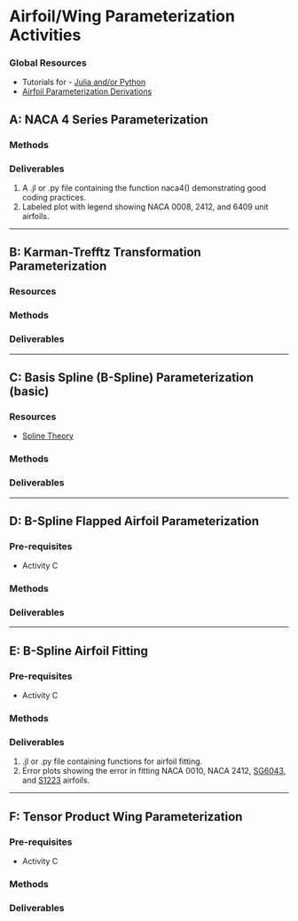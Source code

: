 # Airfoil/Wing Parameterization Activities

### Global Resources
 - Tutorials for - [Julia and/or Python](../0-resources/README.md)
 - [Airfoil Parameterization Derivations](https://github.com/byuflowlab/flowlab-notebook/blob/master/theory/airfoilparameterization/airfoilparameterization.pdf)
 
## A: NACA 4 Series Parameterization

### Methods

### Deliverables
1. A .jl or .py file containing the function naca4() demonstrating good coding practices.
2. Labeled plot with legend showing NACA 0008, 2412, and 6409 unit airfoils.

__________
## B: Karman-Trefftz Transformation Parameterization

### Resources

### Methods

### Deliverables

__________
## C: Basis Spline (B-Spline) Parameterization (basic)

### Resources
- [Spline Theory](https://github.com/byuflowlab/flowlab-notebook/blob/master/theory/splines/splines.pdf)

### Methods

### Deliverables

__________
## D: B-Spline Flapped Airfoil Parameterization

### Pre-requisites
- Activity C
 
### Methods

### Deliverables

__________
## E: B-Spline Airfoil Fitting

### Pre-requisites
- Activity C
 
### Methods

### Deliverables
1. .jl or .py file containing functions for airfoil fitting.
2. Error plots showing the error in fitting NACA 0010, NACA 2412, [SG6043](http://airfoiltools.com/airfoil/details?airfoil=sg6043-il), and [S1223](http://airfoiltools.com/airfoil/details?airfoil=s1223-il) airfoils.

__________
## F: Tensor Product Wing Parameterization

### Pre-requisites
- Activity C
 
### Methods

### Deliverables
